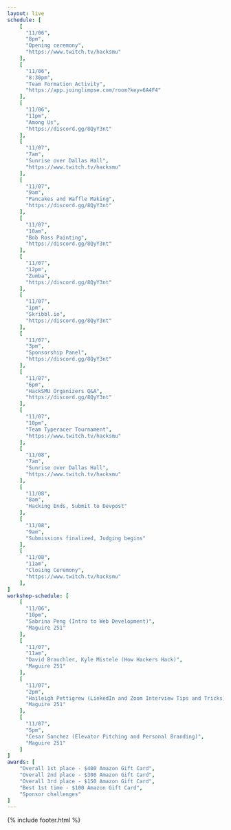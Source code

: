 ```yaml
---
layout: live
schedule: [
    [
      "11/06",
      "8pm",
      "Opening ceremony",
      "https://www.twitch.tv/hacksmu"
    ],
    [
      "11/06",
      "8:30pm",
      "Team Formation Activity",
      "https://app.joinglimpse.com/room?key=6A4F4"
    ],
    [
      "11/06",
      "11pm",
      "Among Us", 
      "https://discord.gg/8QyY3nt"
    ],
    [
      "11/07",
      "7am",
      "Sunrise over Dallas Hall",
      "https://www.twitch.tv/hacksmu"
    ],
    [
      "11/07",
      "9am",
      "Pancakes and Waffle Making",
      "https://discord.gg/8QyY3nt"
    ],
    [
      "11/07",
      "10am",
      "Bob Ross Painting", 
      "https://discord.gg/8QyY3nt"
    ],
    [
      "11/07",
      "12pm",
      "Zumba", 
      "https://discord.gg/8QyY3nt"
    ],
    [
      "11/07",
      "1pm",
      "Skribbl.io", 
      "https://discord.gg/8QyY3nt"
    ],
    [
      "11/07",
      "3pm",
      "Sponsorship Panel", 
      "https://discord.gg/8QyY3nt"
    ],
    [
      "11/07",
      "6pm",
      "HackSMU Organizers Q&A", 
      "https://discord.gg/8QyY3nt"
    ],
    [
      "11/07",
      "10pm",
      "Team Typeracer Tournament",
      "https://www.twitch.tv/hacksmu"
    ],
    [
      "11/08",
      "7am",
      "Sunrise over Dallas Hall",
      "https://www.twitch.tv/hacksmu"
    ],
    [
      "11/08",
      "8am",
      "Hacking Ends, Submit to Devpost"
    ],
    [
      "11/08",
      "9am",
      "Submissions finalized, Judging begins"
    ],
    [
      "11/08",
      "11am",
      "Closing Ceremony",
      "https://www.twitch.tv/hacksmu"
    ],
]
workshop-schedule: [
    [
      "11/06",
      "10pm",
      "Sabrina Peng (Intro to Web Development)",
      "Maguire 251"
    ],
    [
      "11/07",
      "11am",
      "David Brauchler, Kyle Mistele (How Hackers Hack)",
      "Maguire 251"
    ],
    [
      "11/07",
      "2pm",
      "Haileigh Pettigrew (LinkedIn and Zoom Interview Tips and Tricks)",
      "Maguire 251"
    ],
    [
      "11/07",
      "5pm",
      "Cesar Sanchez (Elevator Pitching and Personal Branding)",
      "Maguire 251"
    ]
]
awards: [
    "Overall 1st place - $400 Amazon Gift Card",
    "Overall 2nd place - $300 Amazon Gift Card",
    "Overall 3rd place - $150 Amazon Gift Card",
    "Best 1st time - $100 Amazon Gift Card",
    "Sponsor challenges"
]
---
```

{% include footer.html %}
